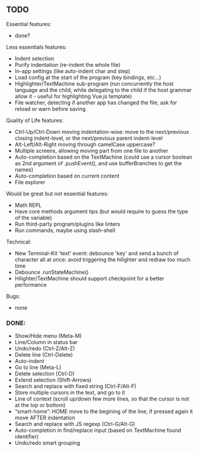 
## TODO

Essential features:

* done?



Less essentials features:

* Indent selection
* Purify indentation (re-indent the whole file)
* In-app settings (like auto-indent char and step)
* Load config at the start of the program (key bindings, etc...)
* Highlighter/TextMachine sub-program (run concurrently the host language and the child, while delegating to the child
  if the host grammar allow it - useful for highlighting Vue.js template)
* File watcher, detecting if another app has changed the file, ask for reload or warn before saving



Quality of Life features:

* Ctrl-Up/Ctrl-Down moving indentation-wise: move to the next/previous closing indent-level, or the next/previous parent indent-level
* Alt-Left/Alt-Right moving through camelCase uppercase?
* Multiple screens, allowing moving part from one file to another
* Auto-completion based on the TextMachine (could use a cursor boolean as 2nd argument of .pushEvent(), and use bufferBranches to get the names)
* Auto-completion based on current content
* File explorer



Would be great but not essential features:

* Math REPL
* Have core methods argument tips (but would require to guess the type of the variable)
* Run third-party program/plugins like linters
* Run commands, maybe using slash-shell



Technical:

* New Terminal-Kit 'text' event: debounce 'key' and send a bunch of character all at once:
  avoid triggering the hilighter and redraw too much time
* Debounce .runStateMachine()
* Hilighter/TextMachine should support checkpoint for a better performance



Bugs:

* none



### DONE:

* Show/Hide menu (Meta-M)
* Line/Column in status bar
* Undo/redo (Ctrl-Z/Alt-Z)
* Delete line (Ctrl-Delete)
* Auto-indent
* Go to line (Meta-L)
* Delete selection (Ctrl-D)
* Extend selection (Shift-Arrows)
* Search and replace with fixed string (Ctrl-F/Alt-F)
* Store multiple cursors in the text, and go to it
* Line of context (scroll up/down few more lines, so that the cursor is not at the top or bottom)
* “smart-home”: HOME move to the begining of the line, if pressed again it move AFTER indentation
* Search and replace with JS regexp (Ctrl-G/Alt-G)
* Auto-completion in find/replace input (based on TextMachine found identifier)
* Undo/redo smart grouping

